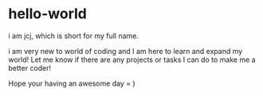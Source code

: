 # hello-world
i am jcj, which is short for my full name.

i am very new to world of coding and I am here to learn and expand my world!
Let me know if there are any projects or tasks I can do to make me a better coder!

Hope your having an awesome day = )
